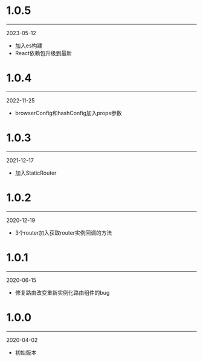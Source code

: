 # 1.0.5

***

2023-05-12

* 加入es构建
* React依赖包升级到最新

# 1.0.4

***

2022-11-25

* browserConfig和hashConfig加入props参数

# 1.0.3

***

2021-12-17

* 加入StaticRouter

# 1.0.2

***

2020-12-19

* 3个router加入获取router实例回调的方法

# 1.0.1

***

2020-06-15

* 修复路由改变重新实例化路由组件的bug

# 1.0.0

***

2020-04-02

* 初始版本
